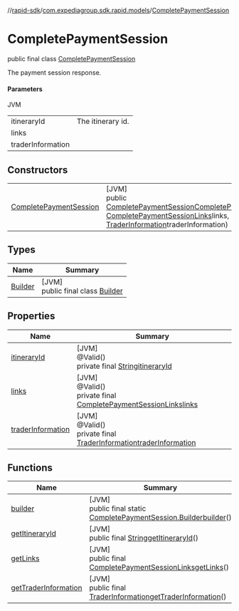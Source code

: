 //[rapid-sdk](../../../index.md)/[com.expediagroup.sdk.rapid.models](../index.md)/[CompletePaymentSession](index.md)

# CompletePaymentSession

public final class [CompletePaymentSession](index.md)

The payment session response.

#### Parameters

JVM

| | |
|---|---|
| itineraryId | The itinerary id. |
| links |
| traderInformation |

## Constructors

| | |
|---|---|
| [CompletePaymentSession](-complete-payment-session.md) | [JVM]<br>public [CompletePaymentSession](index.md)[CompletePaymentSession](-complete-payment-session.md)([String](https://docs.oracle.com/javase/8/docs/api/java/lang/String.html)itineraryId, [CompletePaymentSessionLinks](../-complete-payment-session-links/index.md)links, [TraderInformation](../-trader-information/index.md)traderInformation) |

## Types

| Name | Summary |
|---|---|
| [Builder](-builder/index.md) | [JVM]<br>public final class [Builder](-builder/index.md) |

## Properties

| Name | Summary |
|---|---|
| [itineraryId](index.md#-871295340%2FProperties%2F700308213) | [JVM]<br>@Valid()<br>private final [String](https://docs.oracle.com/javase/8/docs/api/java/lang/String.html)[itineraryId](index.md#-871295340%2FProperties%2F700308213) |
| [links](index.md#1457181569%2FProperties%2F700308213) | [JVM]<br>@Valid()<br>private final [CompletePaymentSessionLinks](../-complete-payment-session-links/index.md)[links](index.md#1457181569%2FProperties%2F700308213) |
| [traderInformation](index.md#2016314012%2FProperties%2F700308213) | [JVM]<br>@Valid()<br>private final [TraderInformation](../-trader-information/index.md)[traderInformation](index.md#2016314012%2FProperties%2F700308213) |

## Functions

| Name | Summary |
|---|---|
| [builder](builder.md) | [JVM]<br>public final static [CompletePaymentSession.Builder](-builder/index.md)[builder](builder.md)() |
| [getItineraryId](get-itinerary-id.md) | [JVM]<br>public final [String](https://docs.oracle.com/javase/8/docs/api/java/lang/String.html)[getItineraryId](get-itinerary-id.md)() |
| [getLinks](get-links.md) | [JVM]<br>public final [CompletePaymentSessionLinks](../-complete-payment-session-links/index.md)[getLinks](get-links.md)() |
| [getTraderInformation](get-trader-information.md) | [JVM]<br>public final [TraderInformation](../-trader-information/index.md)[getTraderInformation](get-trader-information.md)() |
